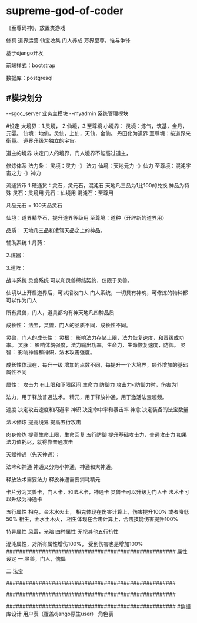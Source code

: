 # supreme-god-of-coder
《至尊码神》，放置类游戏

修真
道界运营
仙宝收集
门人养成
万界至尊，谁与争锋

基于django开发

前端样式：bootstrap

数据库：postgresql



#模块划分
-
--sgoc_server 业务主模块
--myadmin  系统管理模块


#设定
大境界：1.灵境， 2.仙境，3.至尊境
小境界：
灵境：炼气，筑基，金丹，元婴。
仙境：地仙，灵仙，上仙，天仙，金仙。  丹田化为道界
至尊境：按道界来衡量。   道界升级为独立的宇宙。

道主的境界 决定门人的境界，门人境界不能高过道主，

修炼体系
法力条：
灵境：灵力 -》 法力
仙境：天地元力 -》仙力
至尊境：混沌宇宙之力 -》神力

流通货币
1.硬通货：灵石，灵元石，混沌石
天地凡三品为1比100的兑换
神品为特殊
灵石：灵境用
元石：仙境用
混沌石：至尊用

凡品元石 = 100天品灵石


仙境：道界精华石，提升道界等级用
至尊境：道种（开辟新的道界用）

品质：
天地凡三品和凌驾天品之上的神品。


辅助系统
1.丹药：

2.炼器：

3.道阵：

战斗系统
灵兽系统
可以和灵兽缔结契约，仅限于灵兽。

仙境以上开启道界后，可以招收门人
门人系统，一切具有神魂，可修炼的物种都可以作为门人


所有灵兽，门人，道具都均有神天地凡四种品质

成长性：
法宝，灵兽，门人的品质不同，成长性不同。

灵兽，门人的成长性：
灵根： 影响法力存储上限，法力恢复速度，和晋级成功率。
灵脉： 影响体魄强度，法力输出功率，生命力，生命恢复速度，防御。
灵智： 影响神智和神识，法术攻击强度。

成长性体现在，每升一级 增加的点数不同，每提升一个大境界，额外增加的基础属性不同

属性：
攻击力  有上限和下限区间
生命力
防御力  攻击力<防御力时，伤害为1

法力，用于释放普通法术。
精元，用于释放神通，用于激活法宝超频。

速度  决定攻击速度和闪避率
神识  决定命中率和暴击率
神念  决定装备的法宝数量

法术修炼
提高境界
提高五行攻击


肉身修炼
提高生命上限，生命回复
五行防御
提升基础攻击力，普通攻击力
如果法力值耗尽，就得靠普通攻击


天赋神通（先天神通）：

法术和神通
神通又分为小神通，神通和大神通。

释放法术需要法力
释放神通需要消耗精元


卡片分为灵兽卡，门人卡，和法术卡，神通卡
灵兽卡可以升级为门人卡
法术卡可以升级为神通卡


五行属性
相克，金木水火土，  相克体现在伤害计算上，伤害提升100% 或者降低50%
相生，金水土木火，  相生体现在合击计算上，合击技能伤害提升100%

特异属性
风雷，光暗 四种属性 无视其他五行抗性

混沌属性，对所有属性增伤100%， 受到伤害也是增加100%
####################################################
属性设定
一.灵兽，门人，傀儡

二.法宝


####################################################


####################################################


####################################################
#数据库设计
用户表（覆盖django原生user）
角色表